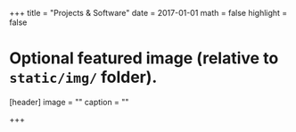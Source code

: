 +++
title = "Projects & Software"
date = 2017-01-01
math = false
highlight = false

# Optional featured image (relative to `static/img/` folder).
[header]
image = ""
caption = ""

+++
